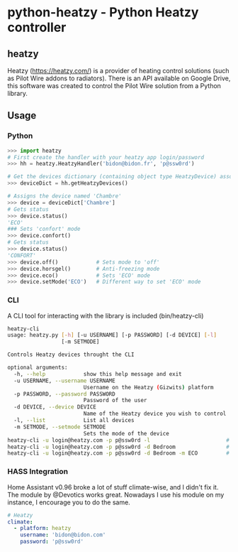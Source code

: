 # python-heatzy - Python Heatzy controller
## heatzy
Heatzy (https://heatzy.com/) is a provider of heating control solutions (such as Pilot Wire addons to radiators). There is an API available on Google Drive, this software was created to control the Pilot Wire solution from a Python library.
## Usage
### Python
```python
>>> import heatzy
# First create the handler with your heatzy app login/password
>>> hh = heatzy.HeatzyHandler('bidon@bidon.fr', 'p@ssw0rd')

# Get the devices dictionary (containing object type HeatzyDevice) associated to your account. The key is the device name
>>> deviceDict = hh.getHeatzyDevices()

# Assigns the device named 'Chambre'
>>> device = deviceDict['Chambre']  
# Gets status
>>> device.status() 
'ECO'
### Sets 'confort' mode 
>>> device.confort()
# Gets status
>>> device.status() 
'CONFORT'
>>> device.off()            # Sets mode to 'off'
>>> device.horsgel()        # Anti-freezing mode
>>> device.eco()            # Sets 'ECO' mode
>>> device.setMode('ECO')   # Different way to set 'ECO' mode

```
### CLI
A CLI tool for interacting with the library is included (bin/heatzy-cli)
```bash
heatzy-cli
usage: heatzy.py [-h] [-u USERNAME] [-p PASSWORD] [-d DEVICE] [-l]
                 [-m SETMODE]

Controls Heatzy devices throught the CLI

optional arguments:
  -h, --help            show this help message and exit
  -u USERNAME, --username USERNAME
                        Username on the Heatzy (Gizwits) platform
  -p PASSWORD, --password PASSWORD
                        Password of the user
  -d DEVICE, --device DEVICE
                        Name of the Heatzy device you wish to control
  -l, --list            List all devices
  -m SETMODE, --setmode SETMODE
                        Sets the mode of the device
heatzy-cli -u login@heatzy.com -p p@ssw0rd -l                        # Lists the devices
heatzy-cli -u login@heatzy.com -p p@ssw0rd -d Bedroom                # Prints the info of the device
heatzy-cli -u login@heatzy.com -p p@ssw0rd -d Bedroom -m ECO         # Sets the device in the bedroom in ECO mode
```
### HASS Integration
Home Assistant v0.96 broke a lot of stuff climate-wise, and I didn't fix it. The module by @Devotics works great. Nowadays I use his module on my instance, I encourage you to do the same.

```YAML
# Heatzy
climate:
  - platform: heatzy
    username: 'bidon@bidon.com'
    password: 'p@ssw0rd'
```
